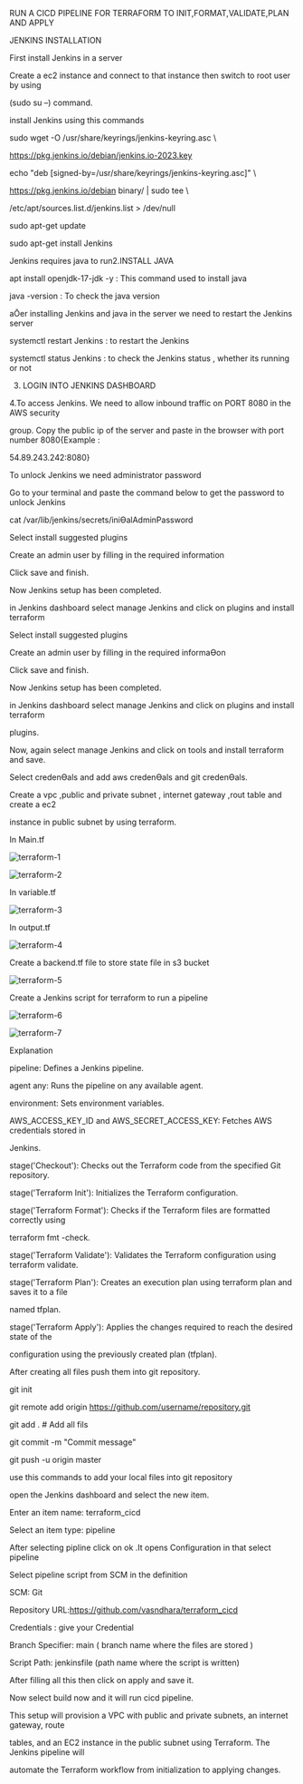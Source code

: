 RUN A CICD PIPELINE FOR TERRAFORM TO INIT,FORMAT,VALIDATE,PLAN AND APPLY

JENKINS INSTALLATION 

First install Jenkins in a server 

Create a ec2 instance and connect to that instance then switch to root user by using 

(sudo su –) command.

install Jenkins using this commands 

sudo wget -O /usr/share/keyrings/jenkins-keyring.asc \ 

 https://pkg.jenkins.io/debian/jenkins.io-2023.key 
 
echo "deb [signed-by=/usr/share/keyrings/jenkins-keyring.asc]" \ 

 https://pkg.jenkins.io/debian binary/ | sudo tee \ 
 
 /etc/apt/sources.list.d/jenkins.list > /dev/null 
 
sudo apt-get update 

sudo apt-get install Jenkins 

Jenkins requires java to run2.INSTALL JAVA 

apt install openjdk-17-jdk -y : This command used to install java 

java -version : To check the java version 

aŌer installing Jenkins and java in the server we need to restart the Jenkins server 


systemctl restart Jenkins : to restart the Jenkins 

systemctl status Jenkins : to check the Jenkins status , whether its running or not 

3. LOGIN INTO JENKINS DASHBOARD
   
   
4.To access Jenkins. We need to allow inbound traffic on PORT 8080 in the AWS security

group. 
Copy the public ip of the server and paste in the browser with port number 8080{Example : 

54.89.243.242:8080} 

To unlock Jenkins we need administrator password 

Go to your terminal and paste the command below to get the password to unlock Jenkins 

cat /var/lib/jenkins/secrets/iniƟalAdminPassword

Select install suggested plugins 

Create an admin user by filling in the required information

Click save and finish. 

Now Jenkins setup has been completed. 

in Jenkins dashboard select manage Jenkins and click on plugins and install terraform 

Select install suggested plugins 

Create an admin user by filling in the required informaƟon

Click save and finish. 

Now Jenkins setup has been completed. 

in Jenkins dashboard select manage Jenkins and click on plugins and install terraform 

plugins. 

Now, again select manage Jenkins and click on tools and install terraform and save. 

Select credenƟals and add aws credenƟals and git credenƟals.

 
Create a vpc ,public and private subnet , internet gateway ,rout table and create a ec2 

instance in public subnet by using terraform. 

In Main.tf

![terraform-1](https://github.com/user-attachments/assets/5bf7d625-b9bd-4d9d-a9f4-8e98346adb36)

![terraform-2](https://github.com/user-attachments/assets/3508539b-68f5-4c71-a37b-8fb062023c44)

In variable.tf

![terraform-3](https://github.com/user-attachments/assets/9a467ce9-60a6-49f9-af0a-8fe8757a29f4)

In output.tf

![terraform-4](https://github.com/user-attachments/assets/5260cd92-b24f-4557-a4df-91d1649297af)

Create a backend.tf file to store state file in s3 bucket 

![terraform-5](https://github.com/user-attachments/assets/d41d2ee7-8c28-4d39-8609-23667bea2a89)

Create a Jenkins script for terraform to run a pipeline 

![terraform-6](https://github.com/user-attachments/assets/6fd9b589-8f9b-4fb3-9b35-3210f5026b5f)

![terraform-7](https://github.com/user-attachments/assets/3cb6a7a9-eb41-4a09-b66e-a6f17782d3b4)

Explanation 

pipeline: Defines a Jenkins pipeline.

agent any: Runs the pipeline on any available agent. 

environment: Sets environment variables.

AWS_ACCESS_KEY_ID and AWS_SECRET_ACCESS_KEY: Fetches AWS credentials stored in 

Jenkins. 

stage('Checkout'): Checks out the Terraform code from the specified Git repository.

stage('Terraform Init'): Initializes the Terraform configuration.

stage('Terraform Format'): Checks if the Terraform files are formatted correctly using 

terraform fmt -check. 

stage('Terraform Validate'): Validates the Terraform configuration using terraform validate.

stage('Terraform Plan'): Creates an execution plan using terraform plan and saves it to a file 

named tfplan.

stage('Terraform Apply'): Applies the changes required to reach the desired state of the 

configuration using the previously created plan (tfplan).

After creating all files push them into git repository. 

git init 

git remote add origin https://github.com/username/repository.git

git add . # Add all fils 

git commit -m "Commit message" 

git push -u origin master

use this commands to add your local files into git repository 

open the Jenkins dashboard and select the new item.

Enter an item name: terraform_cicd 

Select an item type: pipeline 

After selecting pipline click on ok .It opens Configuration in that select pipeline 

Select pipeline script from SCM in the definition 

SCM: Git 

Repository URL:https://github.com/vasndhara/terraform_cicd

Credentials : give your Credential 

Branch Specifier: main ( branch name where the files are stored )

Script Path: jenkinsfile (path name where the script is written)

After filling all this then click on apply and save it. 

Now select build now and it will run cicd pipeline.

This setup will provision a VPC with public and private subnets, an internet gateway, route

tables, and an EC2 instance in the public subnet using Terraform. The Jenkins pipeline will 

automate the Terraform workflow from initialization to applying changes.











   




